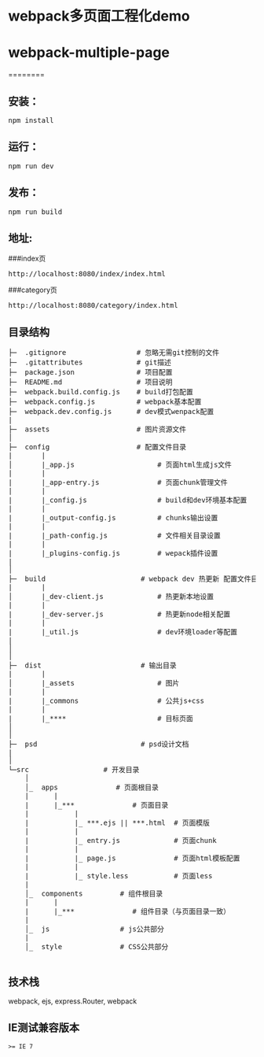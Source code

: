 # webpack多页面工程化demo
# webpack-multiple-page
========

## 安装：
  <pre>npm install</pre>
## 运行：
  <pre>npm run dev</pre>
## 发布：
  <pre>npm run build</pre>
## 地址:
###index页
  <pre>http://localhost:8080/index/index.html</pre>
###category页
  <pre>http://localhost:8080/category/index.html</pre>
## 目录结构
<pre>
├─  .gitignore                 # 忽略无需git控制的文件  
├─  .gitattributes             # git描述
├─  package.json               # 项目配置
├─  README.md                  # 项目说明
├─  webpack.build.config.js    # build打包配置
├─  webpack.config.js          # webpack基本配置
├─  webpack.dev.config.js      # dev模式wenpack配置
|
├─  assets                     # 图片资源文件
│
├─  config                     # 配置文件目录
|       |
│       |_app.js                    # 页面html生成js文件
|       |
|       |_app-entry.js              # 页面chunk管理文件
|       |
|       |_config.js                 # build和dev环境基本配置
|       |
|       |_output-config.js          # chunks输出设置
|       |
|       |_path-config.js            # 文件相关目录设置
|       |
|       |_plugins-config.js         # wepack插件设置
|
│
├─  build                       # webpack dev 热更新 配置文件目录
|       |
│       |_dev-client.js             # 热更新本地设置
|       |
|       |_dev-server.js             # 热更新node相关配置
|       |
|       |_util.js                   # dev环境loader等配置
|       
│
│
├─  dist                        # 输出目录
|       |
│       |_assets                    # 图片
|       |
|       |_commons                   # 公共js+css
|       |
|       |_****                      # 目标页面
│
│
├─  psd                         # psd设计文档
|  
│
└─src                  # 开发目录
    │
    │_  apps              # 页面根目录
    |      |
    |      |_***              # 页面目录
    |           |
    |           |_ ***.ejs || ***.html  # 页面模版
    |           |
    |           |_ entry.js             # 页面chunk
    |           |
    |           |_ page.js              # 页面html模板配置
    |           |
    |           |_ style.less           # 页面less
    |      
    │_  components         # 组件根目录
    |      |
    |      |_***              # 组件目录（与页面目录一致）
    |  
    │_  js                 # js公共部分    
    |  
    │_  style              # CSS公共部分
    
</pre>


## 技术栈

webpack,
ejs,
express.Router,
webpack


## IE测试兼容版本

`>= IE 7`
